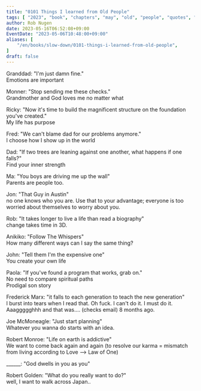 ```yaml
---
title: "0101 Things I learned from Old People"
tags: [ "2023", "book", "chapters", "may", "old", "people", "quotes", "structure", "otter" ]
author: Rob Nugen
date: 2023-05-16T06:52:08+09:00
EventDate: "2023-05-06T10:48:00+09:00"
aliases: [
    "/en/books/slow-down/0101-things-i-learned-from-old-people",
]
draft: false
---
```



Granddad: "I'm just damn fine."
<br>Emotions are important

Monner: "Stop sending me these checks."
<br>Grandmother and God loves me no matter what

Ricky: "Now it's time to build the magnificent structure on the foundation you've created."
<br>My life has purpose

Fred: "We can't blame dad for our problems anymore."
<br>I choose how I show up in the world

Dad: "If two trees are leaning against one another, what happens if one falls?"
<br>Find your inner strength

Ma: "You boys are driving me up the wall"
<br>Parents are people too.

Jon: "That Guy in Austin"
<br>no one knows who you are.  Use that to your advantage; everyone is too worried about themselves to worry about you.

Rob: "It takes longer to live a life than read a biography"
<br>change takes time in 3D.

Anikiko: "Follow The Whispers"
<br>How many different ways can I say the same thing?

John: "Tell them I'm the expensive one"
<br>You create your own life

Paola: "If you've found a program that works, grab on."
<br>No need to compare spiritual paths
<br>Prodigal son story

Frederick Marx: "it falls to each generation to teach the new generation"
<br>I burst into tears when I read that.  Oh fuck.  I can't do it.
I must do it.  Aaaggggghhh  and that was.... (checks email) 8 months ago.

Joe McMoneagle: "Just start planning"
<br>Whatever you wanna do starts with an idea.

Robert Monroe: "Life on earth is addictive"
<br>We want to come back again and again (to resolve our karma = mismatch from living according to Love --> Law of One)

______: "God dwells in you as you"


Robert Golden: "What do you really want to do?"
<br>well, I want to walk across Japan..
